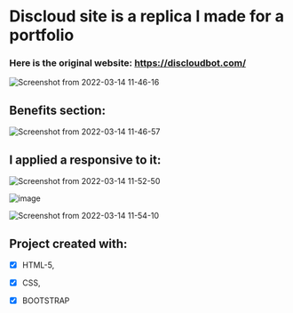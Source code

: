# Discloud site is a replica I made for a portfolio

### Here is the original website: https://discloudbot.com/

![Screenshot from 2022-03-14 11-46-16](https://user-images.githubusercontent.com/84159325/158379128-c8609a8a-1e5e-4de3-9e55-e430be9793e6.png)

## Benefits section:
![Screenshot from 2022-03-14 11-46-57](https://user-images.githubusercontent.com/84159325/158379399-43d5cdd5-5036-40a0-83a6-33202fc09317.png)

## I applied a responsive to it:
![Screenshot from 2022-03-14 11-52-50](https://user-images.githubusercontent.com/84159325/158379745-bd106b72-ccd0-4ec5-9933-c348ea4af65c.png)

![image](https://user-images.githubusercontent.com/84159325/172616007-44d439a3-e8b2-4184-ae7a-9af2f8e7fb02.png)

![Screenshot from 2022-03-14 11-54-10](https://user-images.githubusercontent.com/84159325/158380025-4a5e4db8-3a80-4f26-a292-330f41ba553a.png)

## Project created with:
- [x] HTML-5,
- [x] CSS,
- [x] BOOTSTRAP 

